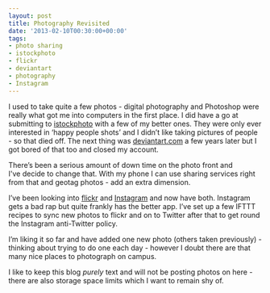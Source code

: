 ```yaml
---
layout: post
title: Photography Revisited
date: '2013-02-10T00:30:00+00:00'
tags:
- photo sharing
- istockphoto
- flickr
- deviantart
- photography
- Instagram
---
```

I used to take quite a few photos - digital photography and Photoshop were really what got me into computers in the first place. I did have a go at submitting to [istockphoto](http://www.istockphoto.com/) with a few of my better ones. They were only ever interested in ‘happy people shots’ and I didn’t like taking pictures of people - so that died off. The next thing was [deviantart.com](http://deviantart.com/) a few years later but I got bored of that too and closed my account.

There’s been a serious amount of down time on the photo front and I've decide to change that. With my phone I can use sharing services right from that and geotag photos - add an extra dimension.

I’ve been looking into [flickr](http://www.flickr.com/photos/92984649@N06/) and [Instagram](http://instagram.com/charlieegan3) and now have both. Instagram gets a bad rap but quite frankly has the better app. I’ve set up a few IFTTT recipes to sync new photos to flickr and on to Twitter after that to get round the Instagram anti-Twitter policy.

I’m liking it so far and have added one new photo (others taken previously) - thinking about trying to do one each day - however I doubt there are that many nice places to photograph on campus.

I like to keep this blog _purely_ text and will not be posting photos on here - there are also storage space limits which I want to remain shy of.
